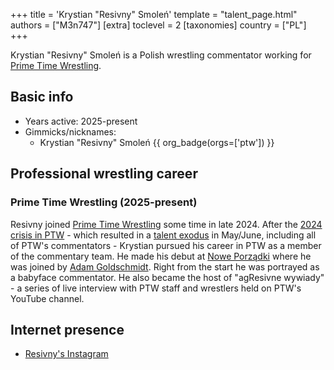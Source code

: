 +++
title = 'Krystian "Resivny" Smoleń'
template = "talent_page.html"
authors = ["M3n747"]
[extra]
toclevel = 2
[taxonomies]
country = ["PL"]
+++

Krystian "Resivny" Smoleń is a Polish wrestling commentator working for [Prime Time Wrestling](@/o/ptw.md).

## Basic info 

* Years active: 2025-present
* Gimmicks/nicknames:
  - Krystian "Resivny" Smoleń {{ org_badge(orgs=['ptw']) }}

## Professional wrestling career

### Prime Time Wrestling (2025-present)

Resivny joined [Prime Time Wrestling](@/o/ptw.md) some time in late 2024. After the [2024 crisis in PTW](@/a/ptw-crisis.md) - which resulted in a [talent exodus](@/a/ptw-exits.md) in May/June, including all of PTW's commentators - Krystian pursued his career in PTW as a member of the commentary team. He made his debut at [Nowe Porządki](@/e/ptw/2025-01-11-ptw-nowe-porzadki.md) where he was joined by [Adam Goldschmidt](@/w/adam-goldschmidt.md). Right from the start he was portrayed as a babyface commentator. He also became the host of "agResivne wywiady" - a series of live interview with PTW staff and wrestlers held on PTW's YouTube channel.

## Internet presence

* [Resivny's Instagram](https://www.instagram.com/resivny)
